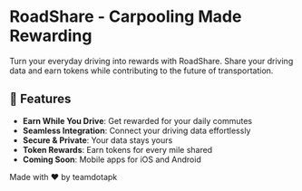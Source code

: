 # RoadShare - Carpooling Made Rewarding

Turn your everyday driving into rewards with RoadShare. Share your driving data and earn tokens while contributing to the future of transportation.

## 🚀 Features

- **Earn While You Drive**: Get rewarded for your daily commutes
- **Seamless Integration**: Connect your driving data effortlessly
- **Secure & Private**: Your data stays yours
- **Token Rewards**: Earn tokens for every mile shared
- **Coming Soon**: Mobile apps for iOS and Android

Made with ❤️ by teamdotapk
